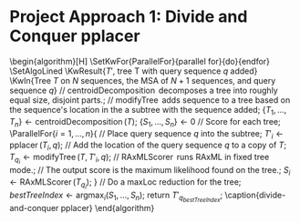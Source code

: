 # Project Approach 1: Divide and Conquer pplacer

\begin{algorithm}[H]
\SetKwFor{ParallelFor}{parallel for}{do}{endfor}
\SetAlgoLined
\KwResult{$T'$, tree T with query sequence $q$ added}
\KwIn{Tree $T$ on $N$ sequences, the MSA of $N+1$ sequences, and query sequence $q$}
 // $\operatorname{centroidDecomposition}$ decomposes a tree into roughly equal size, disjoint parts.\;
 // $\operatorname{modifyTree}$ adds sequence to a tree based on the sequence's location in the a subtree with the sequence added\;
 $\{T_1,\dots,T_n\} \leftarrow \operatorname{centroidDecomposition}(T)$\;
 $\{S_1, \dots, S_n\} \leftarrow 0$ // Score for each tree\;
 \ParallelFor{$i=1,\dots,n$}{
  // Place query sequence $q$ into the subtree\;
  $T'_i \leftarrow \operatorname{pplacer}(T_i, q)$\;
  // Add the location of the query sequence $q$ to a copy of $T$\;
  $T_{q_{i}} \leftarrow \operatorname{modifyTree}(T, T'_i, q)$\;
  // $\operatorname{RAxMLScorer}$ runs RAxML in fixed tree mode.\;
  // The output score is the maximum likelihood found on the tree.\;
  $S_i \leftarrow \operatorname{RAxMLScorer}( T_{q_{i}})$\;
 }
 // Do a maxLoc reduction for the tree\;
 $bestTreeIndex \leftarrow \operatorname{argmax}_{i} (S_1,\dots,S_n)$\;
 return $T'_{q_{bestTreeIndex}}$\;
 \caption{divide-and-conquer pplacer}
\end{algorithm}

